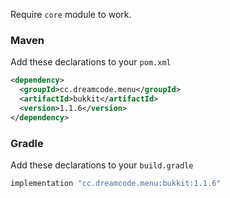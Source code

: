 Require ``core`` module to work.
### Maven
Add these declarations to your ``pom.xml``

```xml
<dependency>
  <groupId>cc.dreamcode.menu</groupId>
  <artifactId>bukkit</artifactId>
  <version>1.1.6</version>
</dependency>
```

### Gradle
Add these declarations to your ``build.gradle``

```gradle
implementation "cc.dreamcode.menu:bukkit:1.1.6"
```